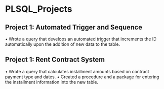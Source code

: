 # PLSQL_Projects
## Project 1: Automated Trigger and Sequence	
•	Wrote a query that develops an automated trigger that increments the ID automatically upon the addition of new data to the table.

## Project 1: Rent Contract System	
•	Wrote a query that calculates installment amounts based on contract payment type and dates.
•	Created a procedure and a package for entering the installment information into the new table.
